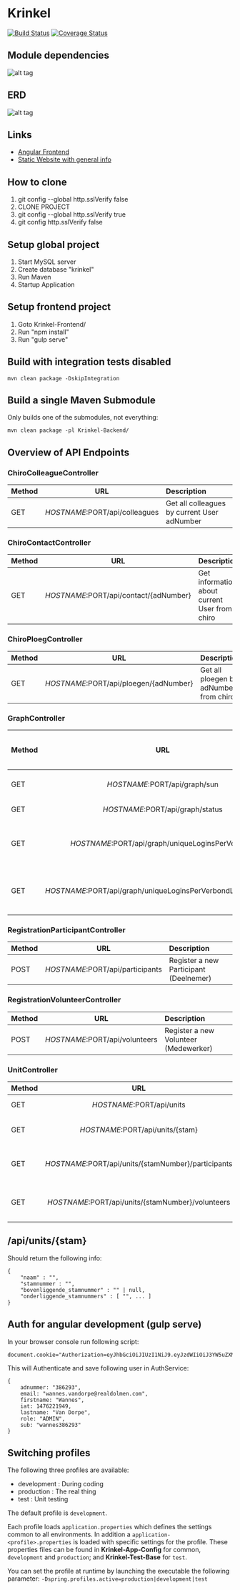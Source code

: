 # Krinkel
[![Build Status](https://travis-ci.org/Nawsen/Krinkel.svg?branch=master)](https://travis-ci.org/Nawsen/Krinkel)
[![Coverage Status](https://coveralls.io/repos/github/Nawsen/Krinkel/badge.svg)](https://coveralls.io/github/Nawsen/Krinkel)

## Module dependencies
![alt tag](http://i.imgur.com/Pj9z23V.png)

## ERD
![alt tag](http://i.imgur.com/dyYmUBP.png)


## Links

* [Angular Frontend](http://localhost:8080/)
* [Static Website with general info](http://localhost:8080/site/index.html)

## How to clone

1. git config --global http.sslVerify false
2. CLONE PROJECT
3. git config --global http.sslVerify true
4. git config http.sslVerify false

## Setup global project

1. Start MySQL server
2. Create database "krinkel"
3. Run Maven
4. Startup Application

## Setup frontend project

1. Goto Krinkel-Frontend/
2. Run "npm install"
3. Run "gulp serve"

## Build with integration tests disabled

    mvn clean package -DskipIntegration

## Build a single Maven Submodule

Only builds one of the submodules, not everything:

    mvn clean package -pl Krinkel-Backend/


## Overview of API Endpoints
### ChiroColleagueController

| Method   | URL                                           | Description
| -------- |:---------------------------------------------:|:---------------------------
| GET      | $HOSTNAME:$PORT/api/colleagues                | Get all colleagues by current User adNumber

### ChiroContactController
| Method   | URL                                           | Description
| -------- |:---------------------------------------------:|:---------------------------
| GET      | $HOSTNAME:$PORT/api/contact/{adNumber}        | Get information about current User from chiro

### ChiroPloegController
| Method   | URL                                           | Description
| -------- |:---------------------------------------------:|:---------------------------
| GET      | $HOSTNAME:$PORT/api/ploegen/{adNumber}        | Get all ploegen by adNumber from chiro

### GraphController
| Method   | URL                                                          | Description (all angular-nvd3)
| -------- |:------------------------------------------------------------:|:---------------------------
| GET      | $HOSTNAME:$PORT/api/graph/sun                                | make Sunburst Chart 
| GET      | $HOSTNAME:$PORT/api/graph/status                             | make Pie Chart
| GET      | $HOSTNAME:$PORT/api/graph/uniqueLoginsPerVerbond             | make MuliBar Chart with all login data
| GET      | $HOSTNAME:$PORT/api/graph/uniqueLoginsPerVerbondLastTwoWeeks | make MuliBar Chart with off last two weeks

### RegistrationParticipantController
| Method   | URL                                           | Description
| -------- |:---------------------------------------------:|:---------------------------
| POST     | $HOSTNAME:$PORT/api/participants              | Register a new Participant (Deelnemer)

### RegistrationVolunteerController
| Method   | URL                                           | Description
| -------- |:---------------------------------------------:|:---------------------------
| POST     | $HOSTNAME:$PORT/api/volunteers                | Register a new Volunteer (Medewerker)

### UnitController
| Method   | URL                                           | Description
| -------- |:---------------------------------------------:|:---------------------------
| GET      | $HOSTNAME:$PORT/api/units                           | Get alle Verbonden
| GET      | $HOSTNAME:$PORT/api/units/{stam}                    | Get alle Gewest/Groepen by stamNumber
| GET      | $HOSTNAME:$PORT/api/units/{stamNumber}/participants | Get alle participants by stamNumber groep
| GET      | $HOSTNAME:$PORT/api/units/{stamNumber}/volunteers   | Get alle volunteers by stamNumber groep

## /api/units/{stam}
Should return the following info:

    {
        "naam" : "",
        "stamnummer : "",
        "bovenliggende_stamnummer" : "" | null,
        "onderliggende_stamnummers" : [ "", ... ]
    }

## Auth for angular development (gulp serve)

In your browser console run following script:

    document.cookie="Authorization=eyJhbGciOiJIUzI1NiJ9.eyJzdWIiOiJ3YW5uZXMzODYyOTMiLCJmaXJzdG5hbWUiOiJXYW5uZXMiLCJsYXN0bmFtZSI6IlZhbiBEb3JwZSIsImFkbnVtbWVyIjoiMzg2MjkzIiwiZW1haWwiOiJ3YW5uZXMudmFuZG9ycGVAcmVhbGRvbG1lbi5jb20iLCJyb2xlIjoiQURNSU4iLCJpYXQiOjE0NzYyMjE5NDl9.tBEEHInAi2XIytldcPw6j0Y_fQDDt5WI2t2Qyo_6qBc"

This will Authenticate and save following user in AuthService:

    {
        adnummer: "386293",
        email: "wannes.vandorpe@realdolmen.com",
        firstname: "Wannes",
        iat: 1476221949,
        lastname: "Van Dorpe",
        role: "ADMIN",
        sub: "wannes386293"
    }
    
    
## Switching profiles

The following three profiles are available:

* development : During coding
* production : The real thing
* test : Unit testing

The default profile is `development`.

Each profile loads `application.properties` which defines the settings  common to all environments. 
In addition a `application-<profile>.properties` is loaded with specific settings for the profile.
These properties files can be found in **Krinkel-App-Config** for common, `development` and `production`; and **Krinkel-Test-Base** for `test`.

You can set the profile at runtime by launching the executable the following parameter: `-Dspring.profiles.active=production|development|test`